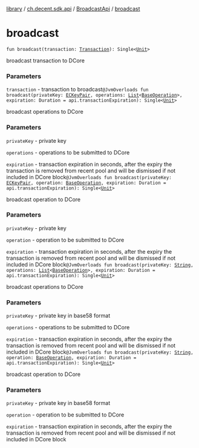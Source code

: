 [library](../../index.md) / [ch.decent.sdk.api](../index.md) / [BroadcastApi](index.md) / [broadcast](./broadcast.md)

# broadcast

`fun broadcast(transaction: `[`Transaction`](../../ch.decent.sdk.model/-transaction/index.md)`): Single<`[`Unit`](https://kotlinlang.org/api/latest/jvm/stdlib/kotlin/-unit/index.html)`>`

broadcast transaction to DCore

### Parameters

`transaction` - transaction to broadcast`@JvmOverloads fun broadcast(privateKey: `[`ECKeyPair`](../../ch.decent.sdk.crypto/-e-c-key-pair/index.md)`, operations: `[`List`](https://kotlinlang.org/api/latest/jvm/stdlib/kotlin.collections/-list/index.html)`<`[`BaseOperation`](../../ch.decent.sdk.model.operation/-base-operation/index.md)`>, expiration: Duration = api.transactionExpiration): Single<`[`Unit`](https://kotlinlang.org/api/latest/jvm/stdlib/kotlin/-unit/index.html)`>`

broadcast operations to DCore

### Parameters

`privateKey` - private key

`operations` - operations to be submitted to DCore

`expiration` - transaction expiration in seconds, after the expiry the transaction is removed from recent pool and will be dismissed if not included in DCore block`@JvmOverloads fun broadcast(privateKey: `[`ECKeyPair`](../../ch.decent.sdk.crypto/-e-c-key-pair/index.md)`, operation: `[`BaseOperation`](../../ch.decent.sdk.model.operation/-base-operation/index.md)`, expiration: Duration = api.transactionExpiration): Single<`[`Unit`](https://kotlinlang.org/api/latest/jvm/stdlib/kotlin/-unit/index.html)`>`

broadcast operation to DCore

### Parameters

`privateKey` - private key

`operation` - operation to be submitted to DCore

`expiration` - transaction expiration in seconds, after the expiry the transaction is removed from recent pool and will be dismissed if not included in DCore block`@JvmOverloads fun broadcast(privateKey: `[`String`](https://kotlinlang.org/api/latest/jvm/stdlib/kotlin/-string/index.html)`, operations: `[`List`](https://kotlinlang.org/api/latest/jvm/stdlib/kotlin.collections/-list/index.html)`<`[`BaseOperation`](../../ch.decent.sdk.model.operation/-base-operation/index.md)`>, expiration: Duration = api.transactionExpiration): Single<`[`Unit`](https://kotlinlang.org/api/latest/jvm/stdlib/kotlin/-unit/index.html)`>`

broadcast operations to DCore

### Parameters

`privateKey` - private key in base58 format

`operations` - operations to be submitted to DCore

`expiration` - transaction expiration in seconds, after the expiry the transaction is removed from recent pool and will be dismissed if not included in DCore block`@JvmOverloads fun broadcast(privateKey: `[`String`](https://kotlinlang.org/api/latest/jvm/stdlib/kotlin/-string/index.html)`, operation: `[`BaseOperation`](../../ch.decent.sdk.model.operation/-base-operation/index.md)`, expiration: Duration = api.transactionExpiration): Single<`[`Unit`](https://kotlinlang.org/api/latest/jvm/stdlib/kotlin/-unit/index.html)`>`

broadcast operation to DCore

### Parameters

`privateKey` - private key in base58 format

`operation` - operation to be submitted to DCore

`expiration` - transaction expiration in seconds, after the expiry the transaction is removed from recent pool and will be dismissed if not included in DCore block